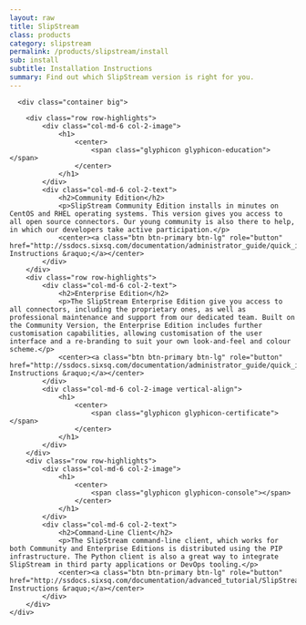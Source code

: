 ```yaml
---
layout: raw
title: SlipStream
class: products
category: slipstream
permalink: /products/slipstream/install
sub: install
subtitle: Installation Instructions
summary: Find out which SlipStream version is right for you.
---
```


  <div class="jumbotron">

      <div class="container big">
       
        <div class="row row-highlights">
            <div class="col-md-6 col-2-image">
                <h1>
                    <center>
                        <span class="glyphicon glyphicon-education"></span>
                    </center>
                </h1>
            </div>
            <div class="col-md-6 col-2-text">
                <h2>Community Edition</h2>
                <p>SlipStream Community Edition installs in minutes on CentOS and RHEL operating systems. This version gives you access to all open source connectors. Our young community is also there to help, in which our developers take active participation.</p>
                <center><a class="btn btn-primary btn-lg" role="button" href="http://ssdocs.sixsq.com/documentation/administrator_guide/quick_installation.html">Community Instructions &raquo;</a></center>
            </div>
        </div>
        <div class="row row-highlights">
            <div class="col-md-6 col-2-text">
                <h2>Enterprise Edition</h2>
                <p>The SlipStream Enterprise Edition give you access to all connectors, including the proprietary ones, as well as professional maintenance and support from our dedicated team. Built on the Community Version, the Enterprise Edition includes further customisation capabilities, allowing customisation of the user interface and a re-branding to suit your own look-and-feel and colour scheme.</p>
                <center><a class="btn btn-primary btn-lg" role="button" href="http://ssdocs.sixsq.com/documentation/administrator_guide/quick_installation.html">Enterprise Instructions &raquo;</a></center>
            </div>
            <div class="col-md-6 col-2-image vertical-align">
                <h1>
                    <center>
                        <span class="glyphicon glyphicon-certificate"></span>
                    </center>
                </h1>
            </div>
        </div>
        <div class="row row-highlights">
            <div class="col-md-6 col-2-image">
                <h1>
                    <center>
                        <span class="glyphicon glyphicon-console"></span>
                    </center>
                </h1>
            </div>
            <div class="col-md-6 col-2-text">
                <h2>Command-Line Client</h2>
                <p>The SlipStream command-line client, which works for both Community and Enterprise Editions is distributed using the PIP infrastructure. The Python client is also a great way to integrate SlipStream in third party applications or DevOps tooling.</p>
                <center><a class="btn btn-primary btn-lg" role="button" href="http://ssdocs.sixsq.com/documentation/advanced_tutorial/SlipStream_Client.html">Client Instructions &raquo;</a></center>
            </div>
        </div>
    </div>

